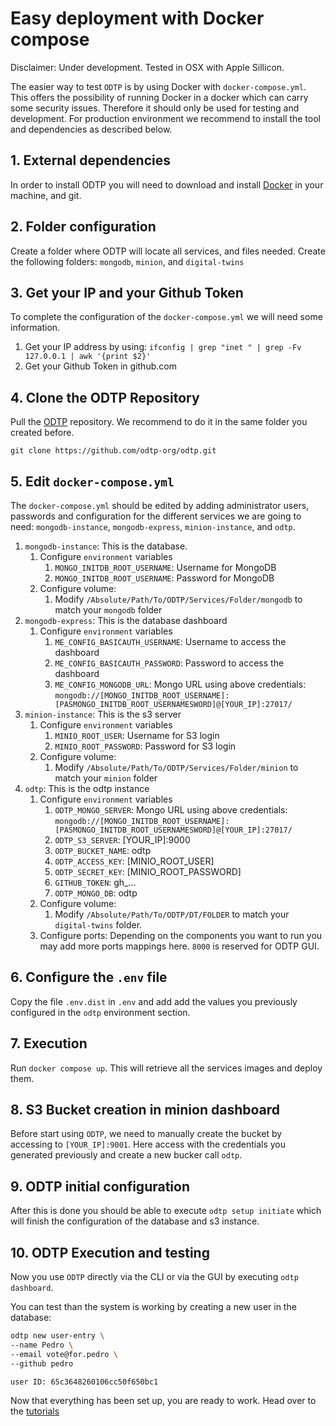 # Easy deployment with Docker compose

Disclaimer: Under development. Tested in OSX with Apple Sillicon. 

The easier way to test `ODTP` is by using Docker with `docker-compose.yml`. This offers the possibility of running Docker in a docker which can carry some security issues. Therefore it should only be used for testing and development. For production environment we recommend to install the tool and dependencies as described below. 

## 1. External dependencies
In order to install ODTP you will need to download and install [Docker](https://www.docker.com/) in your machine, and git. 

## 2. Folder configuration 
Create a folder where ODTP will locate all services, and files needed. Create the following folders: `mongodb`, `minion`, and `digital-twins`

## 3. Get your IP and your Github Token
To complete the configuration of the `docker-compose.yml` we will need some information. 

1. Get your IP address by using: `ifconfig | grep "inet " | grep -Fv 127.0.0.1 | awk '{print $2}'`
2. Get your Github Token in github.com

## 4. Clone the ODTP Repository
Pull the [ODTP](https://github.com/odtp-org/odtp/tree/main) repository. We recommend to do it in the same folder you created before. 

```
git clone https://github.com/odtp-org/odtp.git
```

## 5. Edit `docker-compose.yml` 
The `docker-compose.yml` should be edited by adding administrator users, passwords and configuration for the different services we are going to need: `mongodb-instance`, `mongodb-express`, `minion-instance`, and `odtp`.

1. `mongodb-instance`: This is the database.
    1. Configure `environment` variables
        1. `MONGO_INITDB_ROOT_USERNAME`: Username for MongoDB
        2. `MONGO_INITDB_ROOT_USERNAME`: Password for MongoDB
    2. Configure volume: 
        1. Modify `/Absolute/Path/To/ODTP/Services/Folder/mongodb` to match your `mongodb` folder
2. `mongodb-express`: This is the database dashboard
    1. Configure `environment` variables
        1. `ME_CONFIG_BASICAUTH_USERNAME`: Username to access the dashboard
        2. `ME_CONFIG_BASICAUTH_PASSWORD`: Password to access the dashboard
        3. `ME_CONFIG_MONGODB_URL`: Mongo URL using above credentials: `mongodb://[MONGO_INITDB_ROOT_USERNAME]:[PASMONGO_INITDB_ROOT_USERNAMESWORD]@[YOUR_IP]:27017/`
3. `minion-instance`: This is the s3 server
    1. Configure `environment` variables
        1. `MINIO_ROOT_USER`: Username for S3 login
        2. `MINIO_ROOT_PASSWORD`: Password for S3 login
    2. Configure volume: 
        1. Modify `/Absolute/Path/To/ODTP/Services/Folder/minion` to match your `minion` folder
4. `odtp`: This is the odtp instance
    1. Configure `environment` variables
        1. `ODTP_MONGO_SERVER`: Mongo URL using above credentials: `mongodb://[MONGO_INITDB_ROOT_USERNAME]:[PASMONGO_INITDB_ROOT_USERNAMESWORD]@[YOUR_IP]:27017/`
        2. `ODTP_S3_SERVER`: [YOUR_IP]:9000
        3. `ODTP_BUCKET_NAME`: odtp
        4. `ODTP_ACCESS_KEY`: [MINIO_ROOT_USER] 
        5. `ODTP_SECRET_KEY`: [MINIO_ROOT_PASSWORD] 
        6. `GITHUB_TOKEN`: gh_...
        7. `ODTP_MONGO_DB`: odtp
    2. Configure volume: 
        1. Modify `/Absolute/Path/To/ODTP/DT/FOLDER` to match your `digital-twins` folder.
    3. Configure ports: Depending on the components you want to run you may add more ports mappings here. `8000` is reserved for ODTP GUI.

## 6. Configure the `.env` file
Copy the file `.env.dist` in `.env` and add add the values you previously configured in the `odtp` environment section. 

## 7. Execution 
Run `docker compose up`. This will retrieve all the services images and deploy them. 

## 8. S3 Bucket creation in minion dashboard
Before start using `ODTP`, we need to manually create the bucket by accessing to `[YOUR_IP]:9001`. Here access with the credentials you generated previously and create a new bucker call `odtp`. 

## 9. ODTP initial configuration
After this is done you should be able to execute `odtp setup initiate` which will finish the configuration of the database and s3 instance. 

## 10. ODTP Execution and testing
Now you use `ODTP` directly via the CLI or via the GUI by executing `odtp dashboard`. 

You can test than the system is working by creating a new user in the database: 

``` bash
odtp new user-entry \
--name Pedro \
--email vote@for.pedro \
--github pedro
```

``` bash
user ID: 65c3648260106cc50f650bc1
```

Now that everything has been set up, you are ready to work. Head over to the [tutorials](tutorials/getting-started.md) 

